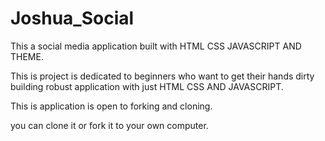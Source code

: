 # Joshua_Social
This a social media application built with HTML CSS  JAVASCRIPT AND THEME.

This is project is dedicated to beginners who want to get their hands dirty building robust application with just HTML CSS AND JAVASCRIPT. 

This is application is open to forking and cloning. 

you can clone it or fork it to your own computer.
